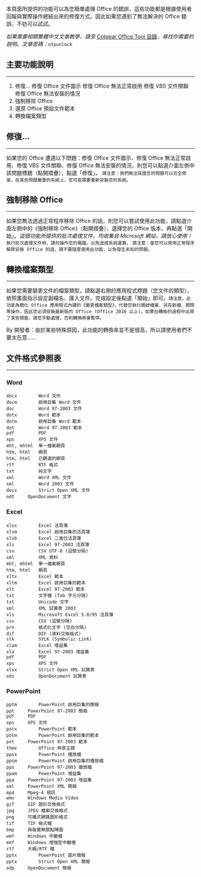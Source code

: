 
本頁面所提供的功能可以為您簡單處理 Office 的錯誤，這些功能都是根據使用者回報與實際操作總結出來的修復方式。因此如果您遇到了無法解決的 Office 錯誤，不妨可以試試。

*如果需要相關繁體中文文章教學，請至*  [Cotpear Office Tool 目錄](https://www.cotpear.com/p/office-tool-taiwan-official-website.html)*，尋找你需要的說明。文章密碼：*`otpunlock`

## 主要功能說明
---

1. 修復...
	修復 Office 文件圖示
	修復 Office 無法正常啟用
	修復 VBS 文件關聯
	修復 Office 無法安裝的情況
2. 強制移除 Office
3. 還原 Office 預設文件範本
4. 轉換檔案類型

## 修復...
---

如果您的 Office 遭遇以下問題：修復 Office 文件圖示、修復 Office 無法正常啟用、修復 VBS 文件關聯、修復 Office 無法安裝的情況，則您可以點選介面左側中該問題標題（點開摺疊），點選「修復」。
`請注意：我們無法保證您的問題可以完全修復，在某些問題嚴重的系統上，您可能需要重新安裝您的系統。`

## 強制移除 Office
---

如果您無法透過正常程序移除 Office 的話，則您可以嘗試使用此功能，請點選介面左側中的《強制移除 Office》（點開摺疊），選擇您的 Office 版本，再點選「開始」。*這個功能所提供的批次處理文件，均收集自 Microsoft 網站，請放心使用！*
`執行批次處理文件時，請勿操作您的電腦，以免造成系統運算。`
`請注意：當您可以使用正常程序解除安裝 Office 的話，請不要隨意使用此功能，以免發生未知的問題。`

## 轉換檔案類型
---

如果您需要變更文件的檔案類型，請點選右側的應用程式標題（您文件的類型），依照畫面指示設定副檔名、匯入文件。完成設定後點選「開始」即可。`請注意，此功能為簡化 Office 應用程式內建的《變更檔案類型》，代替您執行開啟檔案、另存新檔、關閉等操作，因此您必須安裝最新版的 Office (Office 2016 以上)。如果在轉換的過程中出現了某些視窗，請您手動處理，否則轉換將會暫停。`

By 開發者：由於某些特殊原因，此功能的轉換率並不是很高，所以請使用者們不要太在意......

## 文件格式參照表
---

### Word

```
docx 		Word 文件 
docm 		啟用巨集 Word 文件 
doc 		Word 97-2003 文件 
dotx 		Word 範本 
dotm 		啟用巨集 Word 範本 
dot 		Word 97-2003 範本 
pdf 		PDF 
xps 		XPS 文件 
mht, mhtml	單一檔案網頁 
htm, html 	網頁
htm, html 	已篩選的網頁 
rtf 		RTF 格式 
txt 		純文字 
xml 		Word XML 文件
xml 		Word 2003 文件
docx 		Strict Open XML 文件 
odt		OpenDocument 文字	       
```

### Excel

```
xlsx 		Excel 活頁簿 
xlsm 		Excel 啟用巨集的活頁簿 
xlsb 		Excel 二進位活頁簿 
xls 		Excel 97-2003 活頁簿 
csv 		CSV UTF-8 (逗號分隔) 
xml 		XML 資料 
mht, mhtml 	單一檔案網頁 
htm, html 	網頁 
xltx 		Excel 範本 
xltm 		Excel 啟用巨集的範本 
xlt 		Excel 97-2003 範本 
txt 		文字檔 (Tab 字元分隔) 
txt 		Unicode 文字 
xml 		XML 試算表 2003 
xls 		Microsoft Excel 5.0/95 活頁簿 
csv 		CSV (逗號分隔) 
prn 		格式化文字 (空白分隔) 
dif 		DIF (資料交換格式) 
slk 		SYLK (Symbolic Link) 
xlam 		Excel 增益集 
xla 		Excel 97-2003 增益集 
pdf 		PDF 
xps 		XPS 文件 
xlsx 		Strict Open XML 試算表 
ods 		OpenDocument 試算表
```

### PowerPoint

```
pptm		PowerPoint 啟用巨集的簡報
ppt		PowerPoint 97-2003 簡報
pdf		PDF
xps		XPS 文件
potx		PowerPoint 範本
potm		PowerPoint 啟用巨集的範本 
pot		PowerPoint 97-2003 範本
thmx		Office 佈景主題
ppsx		PowerPoint 播放檔
ppsm		PowerPoint 啟用巨集的播放檔
pps		PowerPoint 97-2003 播放檔
ppam		PowerPoint 增益集
ppa		PowerPoint 97-2003 增益集
xml		PowerPoint XML 簡報
mp4		Mpeg-4 視訊
wmv		Windows Media Video
gif		GIF 圖形交換格式
jpg		JPEG 檔案交換格式
png		可攜式網路圖形格式
tif		TIF 格式檔
bmp		與裝置無關點陣圖
wmf		Windows 中繼檔
emf		Windows 增強型中繼檔
rtf		大綱/RTF 檔
pptx		PowerPoint 圖片簡報
pptx		Strict Open XML 簡報
odp		OpenDocument 簡報
```

